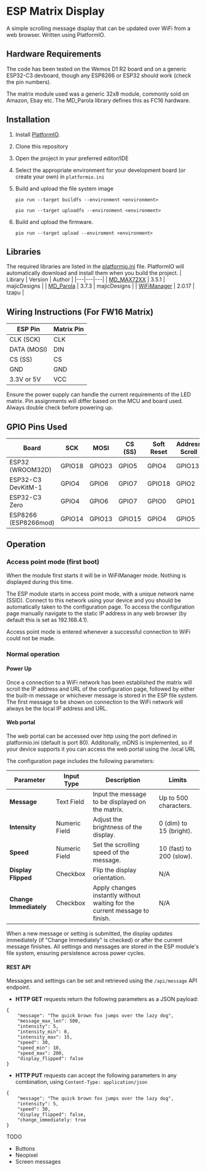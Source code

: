 # ESP Matrix Display
A simple scrolling message display that can be updated over WiFi from a web browser. Written using PlatformIO.

## Hardware Requirements

The code has been tested on the Wemos D1 R2 board and on a generic ESP32-C3 devboard, though any ESP8266 or ESP32 should work (check the pin numbers).

The matrix module used was a generic 32x8 module, commonly sold on Amazon, Ebay etc. The MD_Parola library defines this as FC16 hardware.

## Installation

1. Install [PlatformIO](https://platformio.org/).

2. Clone this repository

3. Open the project in your preferred editor/IDE

4. Select the appropriate environment for your development board (or create your own) in ```platformio.ini```

5. Build and upload the file system image

    ```pio run --target buildfs --environment <environment>```

    ```pio run --target uploadfs --environment <environment>```

6. Build and upload the firmware.

    ```pio run --target upload --enviroment <environment>```

## Libraries

The required libraries are listed in the [platformio.ini](http://_vscodecontentref_/0) file. PlatformIO will automatically download and install them when you build the project.
| Library | Version | Author |
|---|---|---|
| [MD_MAX72XX](https://github.com/MajicDesigns/MD_MAX72XX) | 3.5.1 | majicDesigns |
| [MD_Parola](https://github.com/MajicDesigns/MD_Parola) | 3.7.3 | majicDesigns |
| [WiFiManager](https://github.com/tzapu/WiFiManager) | 2.0.17 | tzapu |

## Wiring Instructions (For FW16 Matrix)

| ESP Pin       | Matrix Pin   |
|---------------|--------------|
| CLK (SCK)     | CLK          |
| DATA (MOSI)   | DIN          |
| CS (SS)       | CS           |
| GND           | GND          |
| 3.3V or 5V    | VCC          |

Ensure the power supply can handle the current requirements of the LED matrix. Pin assignments will differ based on the MCU and board used. Always double check before powering up.

## GPIO Pins Used

| Board               | SCK  | MOSI | CS (SS) | Soft Reset | Address Scroll |
|----------------------|-----------|-------------|---------|------------|----------------|
| ESP32 (WROOM32D)    | GPIO18    | GPIO23      | GPIO5   | GPIO4      | GPIO13         |
| ESP32-C3 DevKitM-1  | GPIO4     | GPIO6       | GPIO7   | GPIO18     | GPIO2          |
| ESP32-C3 Zero       | GPIO4     | GPIO6       | GPIO7   | GPIO0      | GPIO1          |
| ESP8266 (ESP8266mod)| GPIO14    | GPIO13      | GPIO15  | GPIO4      | GPIO5          |


## Operation

### Access point mode (first boot)
When the module first starts it will be in WiFiManager mode. Nothing is displayed during this time.

The ESP module starts in access point mode, with a unique network name (SSID). Connect to this network using your device and you should be automatically taken to the configuration page. To access the configuration page manually navigate to the static IP address in any web browser (by default this is set as 192.168.4.1).

Access point mode is entered whenever a successful connection to WiFi could not be made.

### Normal operation

#### Power Up

Once a connection to a WiFi network has been established the matrix will scroll the IP address and URL of the configuration page, followed by either the built-in message or whichever message is stored in the ESP file system. The first message to be shown on connection to the WiFi network will always be the local IP address and URL.

#### Web portal

The web portal can be accessed over http using the port defined in platformio.ini (default is port 80). Additonally, mDNS is implemented, so if your device supports it you can access the web portal using the .local URL

The configuration page includes the following parameters:

| Parameter           | Input Type   | Description                                                                 | Limits                          |
|---------------------|--------------|-----------------------------------------------------------------------------|---------------------------------|
| **Message**         | Text Field   | Input the message to be displayed on the matrix.                           | Up to 500 characters.|
| **Intensity**       | Numeric Field| Adjust the brightness of the display.                                      | 0 (dim) to 15 (bright).         |
| **Speed**           | Numeric Field| Set the scrolling speed of the message.                                    | 10 (fast) to 200 (slow).          |
| **Display Flipped** | Checkbox     | Flip the display orientation.                                              | N/A                             |
| **Change Immediately** | Checkbox  | Apply changes instantly without waiting for the current message to finish. | N/A                             |

When a new message or setting is submitted, the display updates immediately (if "Change Immediately" is checked) or after the current message finishes. All settings and messages are stored in the ESP module's file system, ensuring persistence across power cycles.

#### REST API

Messages and settings can be set and retrieved using the ```/api/message``` API endpoint.

* **HTTP GET** requests return the following parameters as a JSON payload:
```
{
    "message": "The quick brown fox jumps over the lazy dog",
    "message_max_len": 500,
    "intensity": 5,
    "intensity_min": 0,
    "intensity_max": 15,
    "speed": 30,
    "speed_min": 10,
    "speed_max": 200,
    "display_flipped": false
}
```
* **HTTP PUT** requests can accept the following parameters in any combination, using ```Content-Type: application/json```
```
{
    "message": "The quick brown fox jumps over the lazy dog",
    "intensity": 5,
    "speed": 30,
    "display_flipped": false,
    "change_immediately: true
}
```

TODO
* Buttons
* Neopixel
* Screen messages